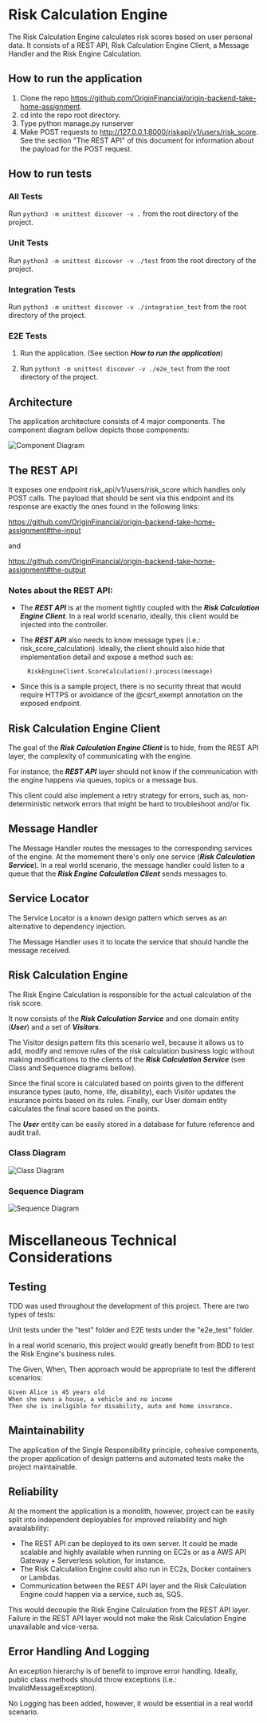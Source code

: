 # Risk Calculation Engine

The Risk Calculation Engine calculates risk scores based on user personal data. It consists of a REST API, Risk Calculation Engine
Client, a Message Handler and the Risk Engine Calculation.

## How to run the application

1) Clone the repo https://github.com/OriginFinancial/origin-backend-take-home-assignment.
2) cd into the repo root directory.
3) Type python manage.py runserver
4) Make POST requests to http://127.0.0.1:8000/riskapi/v1/users/risk_score. See the section "The REST API" of this document for 
information about the payload for the POST request.

## How to run tests

### All Tests

Run ```python3 -m unittest discover -v .``` from the root directory of the project.

### Unit Tests
   
Run ```python3 -m unittest discover -v ./test``` from the root directory of the project.

### Integration Tests
   
Run ```python3 -m unittest discover -v ./integration_test``` from the root directory of the project.


### E2E Tests

1) Run the application. (See section ***How to run the application***)

2) Run ```python3 -m unittest discover -v ./e2e_test``` from the root directory of the project.

## Architecture

The application architecture consists of 4 major components. The component diagram bellow depicts those components:

![Component Diagram](./docs/uml_diagrams/app_components.png)

## The REST API

It exposes one endpoint risk_api/v1/users/risk_score which handles only POST calls. The payload that should
be sent via this endpoint and its response are exactly the ones found in the following links:

https://github.com/OriginFinancial/origin-backend-take-home-assignment#the-input

and 

https://github.com/OriginFinancial/origin-backend-take-home-assignment#the-output

### Notes about the REST API:

* The ***REST API*** is at the moment tightly coupled with the ***Risk Calculation Engine Client***. In a real world 
scenario, ideally, this client would be injected into the controller.

* The ***REST API*** also needs to know message types (i.e.: risk_score_calculation). Ideally, the 
client should also hide that implementation detail and expose a method such as:

        RiskEngineClient.ScoreCalculation().process(message)

* Since this is a sample project, there is no security threat that would require HTTPS or avoidance
    of the @csrf_exempt annotation on the exposed endpoint.

## Risk Calculation Engine Client

The goal of the ***Risk Calculation Engine Client*** is to hide, from the REST API layer, the complexity of communicating with the engine. 

For instance, the ***REST API*** layer should not know if the communication with the engine
happens via queues, topics or a message bus. 

This client could also implement a retry strategy for errors, such as, non-deterministic network errors 
that might be hard to troubleshoot and/or fix.

## Message Handler

The Message Handler routes the messages to the corresponding services of the engine. At the
momement there's only one service (***Risk Calculation Service***). In a real world scenario, the message handler could 
listen to a queue that the ***Risk Engine Calculation Client*** sends messages to. 

## Service Locator

The Service Locator is a known design pattern which serves as an alternative to dependency injection.

The Message Handler uses it to locate the service that should handle the message received.

## Risk Calculation Engine

The Risk Engine Calculation is responsible for the actual calculation of the risk score.

It now consists of the ***Risk Calculation Service*** and one domain entity (***User***) and a set of ***Visitors***.

The Visitor design pattern fits this scenario well, because it allows us to add, modify and remove rules 
of the risk calculation business logic without making modifications to the clients of the ***Risk Calculation Service*** 
(see Class and Sequence diagrams bellow).

Since the final score is calculated based on points given to the different insurance types (auto,
 home, life, disability), each Visitor updates the insurance points based on its rules. Finally,
our User domain entity calculates the final score based on the points. 

The ***User*** entity can be easily stored in a database for future reference and audit trail.

### Class Diagram

![Class Diagram](./docs/uml_diagrams/risk_engine_classes.png)

### Sequence Diagram

![Sequence Diagram](./docs/uml_diagrams/risk_engine_sequence.png)


# Miscellaneous Technical Considerations

## Testing

TDD was used throughout the development of this project. There are two types of tests:

Unit tests under the "test" folder and E2E tests under the "e2e_test" folder.

In a real world scenario, this project would greatly benefit from BDD to test the Risk Engine's
business rules. 

The Given, When, Then approach would be appropriate to test the different scenarios:

```
Given Alice is 45 years old
When she owns a house, a vehicle and no income
Then she is ineligible for disability, auto and home insurance.     
```

## Maintainability

The application of the Single Responsibility principle, cohesive components,  
the proper application of design patterns and automated tests make the project maintainable. 

## Reliability

At the moment the application is a monolith, however, project can be easily 
split into independent deployables for improved reliability and high avaialability:

* The REST API can be deployed to its own server. It could be made scalable and highly available 
when running on EC2s or as a AWS API Gateway + Serverless solution, for instance.
* The Risk Calculation Engine could also run in EC2s, Docker containers or Lambdas. 
* Communication between the REST API layer and the Risk Calculation Engine could happen via 
a service, such as, SQS.

This would decouple the Risk Engine Calculation from the REST API layer. Failure in the REST API layer would not
make the Risk Calculation Engine unavailable and vice-versa.

##  Error Handling And Logging

An exception hierarchy is of benefit to improve error handling. Ideally, public class methods
should throw exceptions (i.e.: InvalidMessageException). 

No Logging has been added, however, it would be essential in a real world scenario. 

  

  

 





  